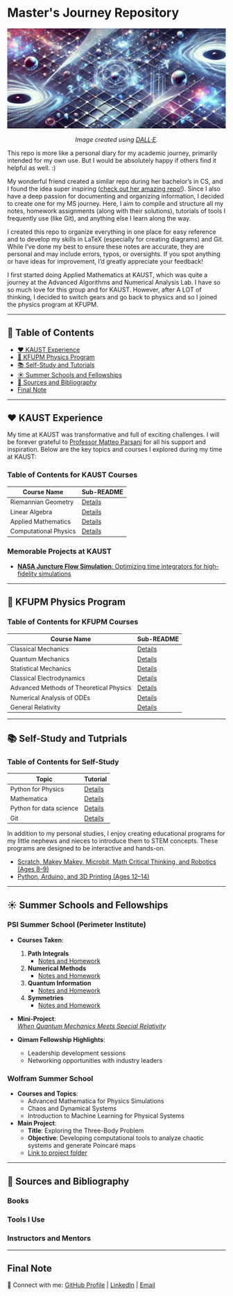 # Master's Journey Repository

<p>
  <img src="./banner1.png" alt="Master's Journey Repository Banner">
</p>

<p align="center">
  <i>Image created using <a href="https://openai.com/dall-e/">DALL·E</a>.</i>
</p>

This repo is more like a personal diary for my academic journey, primarily intended for my own use. But I would be absolutely happy if others find it helpful as well. :)

My wonderful friend created a similar repo during her bachelor’s in CS, and I found the idea super inspiring ([check out her amazing repo!](https://github.com/siudro/Operating_Systems_Labs)). Since I also have a deep passion for documenting and organizing information, I decided to create one for my MS journey. Here, I aim to compile and structure all my notes, homework assignments (along with their solutions), tutorials of tools I frequently use (like Git), and anything else I learn along the way.

I created this repo to organize everything in one place for easy reference and to develop my skills in LaTeX (especially for creating diagrams) and Git. While I’ve done my best to ensure these notes are accurate, they are personal and may include errors, typos, or oversights. If you spot anything or have ideas for improvement, I’d greatly appreciate your feedback!

I first started doing Applied Mathematics at KAUST, which was quite a journey at the Advanced Algorithms and Numerical Analysis Lab. I have so so much love for this group and for KAUST. However, after A LOT of thinking, I decided to switch gears and go back to physics and so I joined the physics program at KFUPM.

---

## 📖 Table of Contents
- [❤️ KAUST Experience](#️-kaust-experience)
- [🏫 KFUPM Physics Program](#-kfupm-physics-program)
- [📚 Self-Study and Tutorials](#-self-study)
- [☀️ Summer Schools and Fellowships](#️-summer-schools-and-fellowships)
- [🔗 Sources and Bibliography](#-sources-and-bibliography)
- [Final Note](#-final-note)

---

## ❤️ KAUST Experience

My time at KAUST was transformative and full of exciting challenges. I will be forever grateful to [Professor Matteo Parsani](https://www.kaust.edu.sa/en/study/faculty/matteo-parsani) for all his support and inspiration. Below are the key topics and courses I explored during my time at KAUST:

### Table of Contents for KAUST Courses
| Course Name               | Sub-README                   |
|---------------------------|------------------------------|
| Riemannian Geometry       | [Details](KAUST/RG/README.md) |
| Linear Algebra            | [Details](KAUST/LA/README.md)      |
| Applied Mathematics       | [Details](KAUST/AM/README.md) |
| Computational Physics     | [Details](KAUST/CP/README.md) |

### Memorable Projects at KAUST
- [**NASA Juncture Flow Simulation**: Optimizing time integrators for high-fidelity simulations](https://repository.kaust.edu.sa/items/732ce6c9-ef2d-4809-b37d-fae09cc5dbd9)

---

## 🏫 KFUPM Physics Program

### Table of Contents for KFUPM Courses
| Course Name                   | Sub-README                   |
|-------------------------------|------------------------------|
| Classical Mechanics           | [Details](KFUPM/Core/CM/README.md) |
| Quantum Mechanics             | [Details](KFUPM/Core/QM/README.md)   |
| Statistical Mechanics         | [Details](KFUPM/Core/SM/README.md) |
| Classical Electrodynamics     | [Details](KFUPM/Core/CED/README.md) |
| Advanced Methods of Theoretical Physics | [Details](KFUPM/Core/AMTTP/README.md) |
| Numerical Analysis of ODEs    | [Details](KFUPM/Electives/NAODEs/README.md)   |
| General Relativity            | [Details](KFUPM/Electives/GR/README.md)  |

---

## 📚 Self-Study and Tutprials

### Table of Contents for Self-Study
| Topic                         | Tutorial                      |
|-------------------------------|----------------------------------|
| Python for Physics            | [Details](Python_Tutorials/README.md) |
| Mathematica                   | [Details](Self_Study/mathematica/README.md) |
| Python for data science       | [Details](Self_Study/Git/README.md) |
| Git                           | [Details](Self_Study/Git/README.md) |


In addition to my personal studies, I enjoy creating educational programs for my little nephews and nieces to introduce them to STEM concepts. These programs are designed to be interactive and hands-on.

- [Scratch, Makey Makey, Microbit, Math Critical Thinking, and Robotics (Ages 8–9)](Summer_plan2_kiddos.pdf)
- [Python, Arduino, and 3D Printing (Ages 12–14)](Summer_plan_for_my_kiddos-2.pdf)


---

## ☀️ Summer Schools and Fellowships

### **PSI Summer School (Perimeter Institute)**
- **Courses Taken**:
  1. **Path Integrals**  
     - [Notes and Homework](PSI/Path_Integrals/Notes/)  
  2. **Numerical Methods**  
     - [Notes and Homework](PSI/Numerical_Methods/Notes/)  
  3. **Quantum Information**  
     - [Notes and Homework](PSI/Quantum_Information/Notes/)  
  4. **Symmetries**  
     - [Notes and Homework](PSI/Symmetries/Notes/)  

- **Mini-Project**:  
  [*When Quantum Mechanics Meets Special Relativity*]()


- **Qimam Fellowship Highlights**:
  - Leadership development sessions
  - Networking opportunities with industry leaders

### **Wolfram Summer School**
- **Courses and Topics**:
  - Advanced Mathematica for Physics Simulations
  - Chaos and Dynamical Systems
  - Introduction to Machine Learning for Physical Systems
- **Main Project**:
  - **Title**: Exploring the Three-Body Problem
  - **Objective**: Developing computational tools to analyze chaotic systems and generate Poincaré maps
  - [Link to project folder](Wolfram/README.md)

---

## 🔗 Sources and Bibliography

### Books


### Tools I Use


### Instructors and Mentors


---

## Final Note


🔗 Connect with me: [GitHub Profile](#) | [LinkedIn](#) | [Email](mailto:phatimah.alhazmi@gmail.com#)

